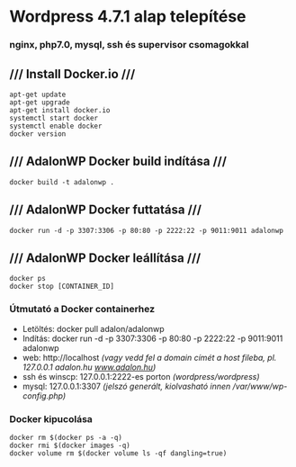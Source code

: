 # Wordpress 4.7.1 alap telepítése
### nginx, php7.0, mysql, ssh és supervisor csomagokkal
## /// Install Docker.io ///
```
apt-get update
apt-get upgrade
apt-get install docker.io
systemctl start docker
systemctl enable docker
docker version
```

## /// AdalonWP Docker build indítása ///
```
docker build -t adalonwp .
```

## /// AdalonWP Docker futtatása ///
```
docker run -d -p 3307:3306 -p 80:80 -p 2222:22 -p 9011:9011 adalonwp
```

## /// AdalonWP Docker leállítása ///
```
docker ps
docker stop [CONTAINER_ID]
```

### Útmutató a Docker containerhez
- Letöltés: docker pull adalon/adalonwp
- Indítás: docker run -d -p 3307:3306 -p 80:80 -p 2222:22 -p 9011:9011 adalonwp
- web: http://localhost *(vagy vedd fel a domain címét a host fileba, pl. 127.0.0.1 adalon.hu www.adalon.hu)*
- ssh és winscp: 127.0.0.1:2222-es porton *(wordpress/wordpress)*
- mysql: 127.0.0.1:3307 *(jelszó generált, kiolvasható innen /var/www/wp-config.php)*

### Docker kipucolása
```
docker rm $(docker ps -a -q)
docker rmi $(docker images -q)
docker volume rm $(docker volume ls -qf dangling=true)
```
